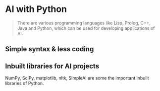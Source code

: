 # AI with Python

> There are various programming languages like Lisp, Prolog, C++, Java and Python, which can be used for developing applications of AI.

## Simple syntax & less coding

## Inbuilt libraries for AI projects

NumPy, SciPy, matplotlib, nltk, SimpleAI are some the important inbuilt libraries of Python.

